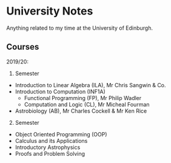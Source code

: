 # University Notes

Anything related to my time at the University of Edinburgh.

## Courses

2019/20:
1. Semester
  - Introduction to Linear Algebra (ILA), Mr Chris Sangwin & Co.
  - Introduction to Computation (INF1A)
     - Functional Programming (FP), Mr Philip Wadler
     - Computation and Logic (CL), Mr Micheal Fourman
  - Astrobiology (AB), Mr Charles Cockell & Mr Ken Rice
2. Semester
  - Object Oriented Programming (OOP)
  - Calculus and its Applications
  - Introductory Astrophysics
  - Proofs and Problem Solving